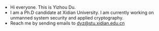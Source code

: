 - Hi everyone. This is Yizhou Du.
- I am a Ph.D candidate at Xidian University. I am currently working on unmanned system security and applied cryptography.
- Reach me by sending emails to dyz@stu.xidian.edu.cn

<!---
yizhouDu/yizhouDu is a ✨ special ✨ repository because its `README.md` (this file) appears on your GitHub profile.
You can click the Preview link to take a look at your changes.
--->
